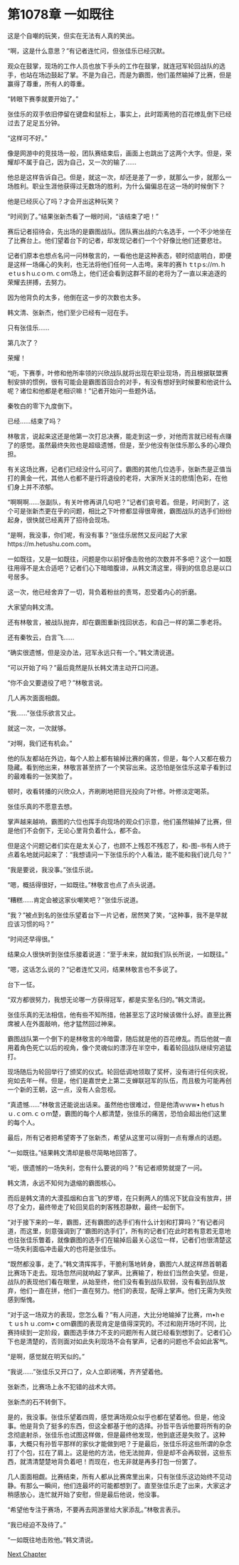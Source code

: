 # 第1078章 一如既往

这是个自嘲的玩笑，但实在无法有人真的笑出。

“啊，这是什么意思？”有记者连忙问，但张佳乐已经沉默。

观众在鼓掌，现场的工作人员也放下手头的工作在鼓掌，就连冠军轮回战队的选手，也站在场边鼓起了掌。不是为自己，而是为霸图，他们虽然输掉了比赛，但是赢得了尊重，所有人的尊重。

“转眼下赛季就要开始了。”

张佳乐的双手依旧停留在键盘和鼠标上，事实上，此时距离他的百花缭乱倒下已经过去了足足五分钟。

“这样可不好。”

像是网游中的竞技场一般，团队赛结束后，画面上也跳出了这两个大字。但是，荣耀却不属于自己，因为自己，又一次的输了……

他总是这样告诉自己。但是，就这一次，却还是差了一步，就那么一步，就那么一场胜利。职业生涯他获得过无数场的胜利，为什么偏偏总在这一场的时候倒下？

他是已经灰心了吗？才会开出这种玩笑？

“时间到了。”结果张新杰看了一眼时间，“该结束了吧！”

赛后记者招待会，先出场的是霸图战队。团队赛出战的六名选手，一个不少地坐在了比赛台上。他们望着台下的记者，却发现记者们一个个好像比他们还要悲壮。

记者们原本也想点名问一问林敬言的，一看他也是这种表态，顿时彻底明白，即便是这样一场痛心的失利，也无法将他们任何一人击垮。来年的赛ｈｔtｐs://ｍ.ｈｅtｕsｈu.cｏｍ.ｃoｍ场上，他们还会看到这群不屈的老将为了一直以来追逐的荣耀去拼搏，去努力。

因为他背负的太多，他倒在这一步的次数也太多。

韩文清、张新杰，他们至少已经有一冠在手。

只有张佳乐……

第几次了？

荣耀！

“呃，下赛季，叶修和他所率领的兴欣战队就将出现在职业现场，而且根据联盟赛制安排的惯例，很有可能会是霸图首回合的对手，有没有想好到时候要和他说什么呢？诸位和他都是老相识嘛！”记者开始问一些题外话。

秦牧白的零下九度倒下。

已经……结束了吗？

林敬言，说起来这还是他第一次打总决赛，能走到这一步，对他而言就已经有点赚了的感觉。虽然最终失败也是超级遗憾，但是，至少他没有张佳乐那么多的心理负担。

有关这场比赛，记者们已经没什么可问了。霸图的其他几位选手，张新杰是正值当打的黄金一代，其他人也都不是行将退役的老将，大家所关注的悲情|色彩，在他们身上并不浓郁。

“啊啊啊……张副队，有关叶修再讲几句吧？”记者们哀号着。但是，时间到了，这个可是张新杰更在乎的问题，相比之下叶修都显得很卑微，霸图战队的选手们纷纷起身，很快就已经离开了招待会现场。

“是啊，我没事，你们呢，有没有事？”张佳乐居然又反问起了大家https://m.hetushu.com.com。

一如既往，又是一如既往，问题是你以前好像击败他的次数并不多吧？这个一如既往用得不是太合适吧？记者们心下暗暗腹诽，从韩文清这里，得到的信息总是以口号居多。

这一次，他已经舍弃了一切，背负着粉丝的责骂，忍受着内心的折磨。

大家望向韩文清。

还有林敬言，被战队抛弃，却在霸图重新找回状态，和自己一样的第二季老将。

还有秦牧云，白言飞……

“确实很遗憾，但是没办法，冠军永远只有一个。”韩文清说道。

“可以开始了吗？”最后竟然是队长韩文清主动开口问道。

“你不会又要退役了吧？”林敬言说。

几人再次面面相觑。

“我……”张佳乐欲言又止。

就这一次，一次就够。

“对啊，我们还有机会。”

他的队友都站在外边，每个人脸上都有输掉比赛的痛苦，但是，每个人又都在极力隐藏。看到他出来，林敬言甚至挤了一个笑容出来。这恐怕是张佳乐这辈子看到过的最难看的一张笑脸了。

顿时，收看转播的兴欣众人，齐刷刷地把目光投向了叶修。叶修淡定喝茶。

张佳乐真的不愿意去想。

掌声越来越响，霸图的六位也挥手向现场的观众们示意，他们虽然输掉了比赛，但是他们不会倒下，无论心里背负着什么，都不会。

但是这个问题记者们实在是太关心了，也顾不上残忍不残忍了，和-图-书有人终于点着名地就问起来了：“我想请问一下张佳乐的个人看法，能不能和我们说几句？”

“我是要说，我没事。”张佳乐说。

“嗯，概括得很好，一如既往。”林敬言也点了点头说道。

“糟糕……肯定会被这家伙嘲笑吧？”张佳乐说道。

“我？”被点到名的张佳乐望着台下一片记者，居然笑了笑，“这种事，我不是早就应该习惯的吗？”

“时间还早得很。”

结果众人很快听到张佳乐接着说道：“至于未来，就如我们队长所说，一如既往。”

“嗯，这话怎么说的？”记者连忙又问，结果林敬言也不多说了。

台下一怔。

“双方都很努力，我想无论哪一方获得冠军，都是实至名归的。”韩文清说。

张佳乐真的无法相信，他有些不知所措，他甚至忘了这时候该做什么好。直至比赛席被人在外面敲响，他才猛然回过神来。

霸图战队第一个倒下的是林敬言的冷暗雷，随后就是他的百花缭乱。而后他就一直用着角色死亡以后的视角，像个灵魂似的漂浮在半空中，看着轮回战队继续穷追猛打。

现场随后为轮回举行了颁奖的仪式。轮回低调地领取了奖杯，没有进行任何庆祝，宛如去年一样。但是，他们是嘉世史上第二支蝉联冠军的队伍，而且极为可能再创一个新的王朝，这一点，没有人会忽视。

“真遗憾……”林敬言还能说出话来。虽然他也很难过，但是他清ｗｗw•ｈetusｈｕ.ｃoｍ.ｃｏｍ楚，霸图的每个人都清楚，张佳乐的痛苦，恐怕会超出他们这里的每个人。

最后，所有记者把希望寄予了张新杰，希望从这里可以得到一点有爆点的话题。

“一如既往。”结果韩文清却是极尽简略地回答了。

“呃，很遗憾的一场失利，您有什么要说的吗？”有记者顺势就提了一问。

韩文清，永远不知何为退缩的霸图核心。

而后是韩文清的大漠孤烟和白言飞的罗塔，在只剩两人的情况下犹自没有放弃，拼尽了全力，最终带走了轮回吴启的刺客残忍静默，最终一起倒下。

“对于接下来的一年，霸图，还有霸图的选手们有什么计划和打算吗？”有记者问道，而这里，刻意强调到了“霸图的选手们”，所有的记者们在此时若有意若无意地也往张佳乐瞥着，就像霸图的选手们在输掉后最关心这位一样，记者们也很清楚这一场失利面临冲击最大的也将是张佳乐。

“既然都没事，走了。”韩文清挥挥手，干脆利落地转身，霸图六人就这样昂首朝着比赛场下走去。现场忽然间就响起了掌声。比赛输了，粉丝们当然会失望。但是，战队的表现他们看在眼里，从始至终，他们没有看到战队软弱，没有看到战队放弃，他们一直在拼，他们一直在努力。他们的表现，配得上掌声。他们无需为失败感到惭愧。

“对于这一场双方的表现，您怎么看？”有人问道，大比分地输掉了比赛，ｍ•hｅｔｕsｈｕ.coｍ•ｃoｍ霸图的表现肯定是值得深究的。不过和刚开场时不同，比赛持续到一定阶段，霸图选手体力不支的问题所有人就已经看到想到了。记者们心下也是清楚的，否则面对如此失利现场不会有掌声，记者的问题也不会如此客气。

“是啊，感觉就在明天似的。”

“我说……”张佳乐又开口了，众人立即闭嘴，齐齐望着他。

张新杰，比赛场上永不犯错的战术大师。

张新杰的石不转倒下。

是的，我没事。张佳乐望着四周，感觉满场观众似乎也都在望着他。但是，他没事。他是背负了挺多的东西，但这全都基于他的选择。孙哲平告诉他要将所有的杂念彻底射杀，张佳乐也试图这样做，但是最终他发现，他到底还是失败了。这种事，大概只有孙哲平那样的家伙才能做到吧？于是最后，张佳乐将这些所谓的杂念打了个包，扛在了肩上。这是他的方法，他无法抛弃，但是却不会再软弱，这些东西，就清清楚楚地背负着吧！而现在，也无非就是再多打包一份罢了。

几人面面相觑。比赛结束，所有人都从比赛席里出来，只有张佳乐这边始终不见动静。有那么一瞬间，他们连最坏的可能都想到了。直至张佳乐走了出来，大家这才稍感放心，连忙就开始了安慰，但是最后他说，他没事。

“希望他专注于赛场，不要再去网游里给大家添乱。”林敬言表示。

“我已经迫不及待了。”

“一如既往地击败他。”韩文清说。



[Next Chapter](%E7%AC%AC1079%E7%AB%A0%20%E5%85%B4%E6%AC%A3%EF%BC%8C%E5%86%A0%E5%86%9B%EF%BC%9F.md)